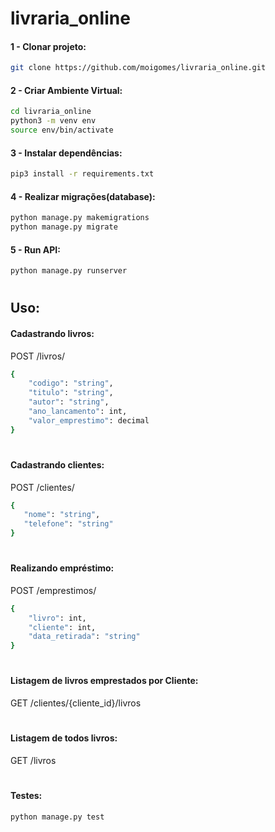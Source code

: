 # livraria_online

#### 1 -  Clonar projeto:
```sh
git clone https://github.com/moigomes/livraria_online.git
```

#### 2 - Criar Ambiente Virtual:
```sh
cd livraria_online
python3 -m venv env
source env/bin/activate
```

#### 3 - Instalar dependências:
```sh
pip3 install -r requirements.txt
```


#### 4 - Realizar migrações(database):
```sh
python manage.py makemigrations
python manage.py migrate
```

#### 5 - Run API:
```sh
python manage.py runserver
```

#

## Uso:

#### Cadastrando livros:
POST /livros/
```sh
{
    "codigo": "string",
    "titulo": "string",
    "autor": "string",
    "ano_lancamento": int,
    "valor_emprestimo": decimal
}
```
#
#### Cadastrando clientes:
POST /clientes/
```sh
{
   "nome": "string",
   "telefone": "string"
}
```
#
#### Realizando empréstimo:
POST /emprestimos/
```sh
{
    "livro": int,
    "cliente": int,
    "data_retirada": "string"
}
```
#
#### Listagem de livros emprestados por Cliente:
GET /clientes/{cliente_id}/livros

#
#### Listagem de todos livros:
GET /livros


#
#### Testes:
```sh
python manage.py test
```




